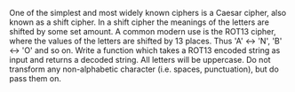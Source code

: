 One of the simplest and most widely known ciphers is a Caesar
cipher, also known as a shift cipher. In a shift cipher the
meanings of the letters are shifted by some set amount.
A common modern use is the ROT13 cipher, where the values of the
letters are shifted by 13 places. Thus 'A' ↔ 'N', 'B' ↔ 'O' and so on.
Write a function which takes a ROT13 encoded string as input and
returns a decoded string.
All letters will be uppercase. Do not transform any non-alphabetic
character (i.e. spaces, punctuation), but do pass them on.
